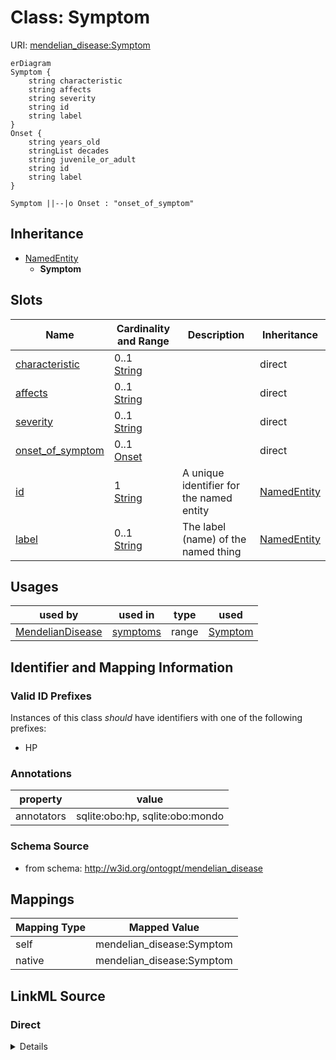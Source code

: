 

# Class: Symptom



URI: [mendelian_disease:Symptom](http://w3id.org/ontogpt/mendelian_disease/Symptom)



```mermaid
erDiagram
Symptom {
    string characteristic  
    string affects  
    string severity  
    string id  
    string label  
}
Onset {
    string years_old  
    stringList decades  
    string juvenile_or_adult  
    string id  
    string label  
}

Symptom ||--|o Onset : "onset_of_symptom"

```




## Inheritance
* [NamedEntity](NamedEntity.md)
    * **Symptom**



## Slots

| Name | Cardinality and Range | Description | Inheritance |
| ---  | --- | --- | --- |
| [characteristic](characteristic.md) | 0..1 <br/> [String](String.md) |  | direct |
| [affects](affects.md) | 0..1 <br/> [String](String.md) |  | direct |
| [severity](severity.md) | 0..1 <br/> [String](String.md) |  | direct |
| [onset_of_symptom](onset_of_symptom.md) | 0..1 <br/> [Onset](Onset.md) |  | direct |
| [id](id.md) | 1 <br/> [String](String.md) | A unique identifier for the named entity | [NamedEntity](NamedEntity.md) |
| [label](label.md) | 0..1 <br/> [String](String.md) | The label (name) of the named thing | [NamedEntity](NamedEntity.md) |





## Usages

| used by | used in | type | used |
| ---  | --- | --- | --- |
| [MendelianDisease](MendelianDisease.md) | [symptoms](symptoms.md) | range | [Symptom](Symptom.md) |






## Identifier and Mapping Information


### Valid ID Prefixes

Instances of this class *should* have identifiers with one of the following prefixes:

* HP






### Annotations

| property | value |
| --- | --- |
| annotators | sqlite:obo:hp, sqlite:obo:mondo |



### Schema Source


* from schema: http://w3id.org/ontogpt/mendelian_disease




## Mappings

| Mapping Type | Mapped Value |
| ---  | ---  |
| self | mendelian_disease:Symptom |
| native | mendelian_disease:Symptom |







## LinkML Source

<!-- TODO: investigate https://stackoverflow.com/questions/37606292/how-to-create-tabbed-code-blocks-in-mkdocs-or-sphinx -->

### Direct

<details>
```yaml
name: Symptom
id_prefixes:
- HP
annotations:
  annotators:
    tag: annotators
    value: sqlite:obo:hp, sqlite:obo:mondo
from_schema: http://w3id.org/ontogpt/mendelian_disease
is_a: NamedEntity
attributes:
  characteristic:
    name: characteristic
    from_schema: http://w3id.org/ontogpt/mendelian_disease
    rank: 1000
    domain_of:
    - Symptom
  affects:
    name: affects
    from_schema: http://w3id.org/ontogpt/mendelian_disease
    rank: 1000
    domain_of:
    - Symptom
  severity:
    name: severity
    from_schema: http://w3id.org/ontogpt/mendelian_disease
    rank: 1000
    domain_of:
    - Symptom
  onset_of_symptom:
    name: onset_of_symptom
    from_schema: http://w3id.org/ontogpt/mendelian_disease
    rank: 1000
    domain_of:
    - Symptom
    range: Onset

```
</details>

### Induced

<details>
```yaml
name: Symptom
id_prefixes:
- HP
annotations:
  annotators:
    tag: annotators
    value: sqlite:obo:hp, sqlite:obo:mondo
from_schema: http://w3id.org/ontogpt/mendelian_disease
is_a: NamedEntity
attributes:
  characteristic:
    name: characteristic
    from_schema: http://w3id.org/ontogpt/mendelian_disease
    rank: 1000
    alias: characteristic
    owner: Symptom
    domain_of:
    - Symptom
    range: string
  affects:
    name: affects
    from_schema: http://w3id.org/ontogpt/mendelian_disease
    rank: 1000
    alias: affects
    owner: Symptom
    domain_of:
    - Symptom
    range: string
  severity:
    name: severity
    from_schema: http://w3id.org/ontogpt/mendelian_disease
    rank: 1000
    alias: severity
    owner: Symptom
    domain_of:
    - Symptom
    range: string
  onset_of_symptom:
    name: onset_of_symptom
    from_schema: http://w3id.org/ontogpt/mendelian_disease
    rank: 1000
    alias: onset_of_symptom
    owner: Symptom
    domain_of:
    - Symptom
    range: Onset
  id:
    name: id
    annotations:
      prompt.skip:
        tag: prompt.skip
        value: 'true'
    description: A unique identifier for the named entity
    comments:
    - this is populated during the grounding and normalization step
    from_schema: http://w3id.org/ontogpt/mendelian_disease
    rank: 1000
    identifier: true
    alias: id
    owner: Symptom
    domain_of:
    - NamedEntity
    - Publication
    range: string
    required: true
  label:
    name: label
    annotations:
      owl:
        tag: owl
        value: AnnotationProperty, AnnotationAssertion
    description: The label (name) of the named thing
    from_schema: http://w3id.org/ontogpt/mendelian_disease
    aliases:
    - name
    rank: 1000
    slot_uri: rdfs:label
    alias: label
    owner: Symptom
    domain_of:
    - NamedEntity
    range: string

```
</details>
